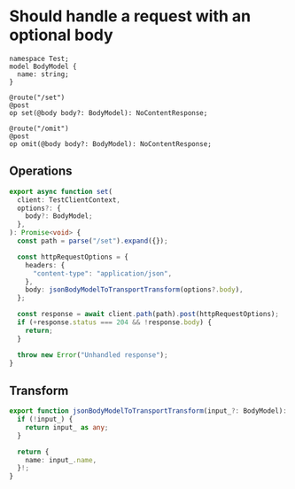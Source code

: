 # Should handle a request with an optional body

```tsp
namespace Test;
model BodyModel {
  name: string;
}

@route("/set")
@post
op set(@body body?: BodyModel): NoContentResponse;

@route("/omit")
@post
op omit(@body body?: BodyModel): NoContentResponse;

```

## Operations

```ts src/api/testClientOperations.ts function set
export async function set(
  client: TestClientContext,
  options?: {
    body?: BodyModel;
  },
): Promise<void> {
  const path = parse("/set").expand({});

  const httpRequestOptions = {
    headers: {
      "content-type": "application/json",
    },
    body: jsonBodyModelToTransportTransform(options?.body),
  };

  const response = await client.path(path).post(httpRequestOptions);
  if (+response.status === 204 && !response.body) {
    return;
  }

  throw new Error("Unhandled response");
}
```

## Transform

```ts src/models/serializers.ts function jsonBodyModelToTransportTransform
export function jsonBodyModelToTransportTransform(input_?: BodyModel): any {
  if (!input_) {
    return input_ as any;
  }

  return {
    name: input_.name,
  }!;
}
```

